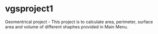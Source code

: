 # vgsproject1
Geomentrical project - This project is to calculate area, perimeter, surface area and volume of different shaphes provided in Main Menu.

